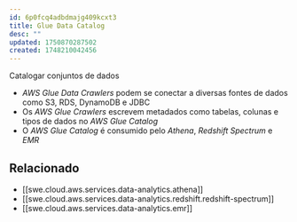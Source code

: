 ```yaml
---
id: 6p0fcq4adbdmajg409kcxt3
title: Glue Data Catalog
desc: ""
updated: 1750870287502
created: 1748210042456
---
```


Catalogar conjuntos de dados

- _AWS Glue Data Crawlers_ podem se conectar a diversas fontes de dados como S3, RDS, DynamoDB e JDBC
- Os _AWS Glue Crawlers_ escrevem metadados como tabelas, colunas e tipos de dados no _AWS Glue Catalog_
- O _AWS Glue Catalog_ é consumido pelo _Athena_, _Redshift Spectrum_ e _EMR_

## Relacionado

- [[swe.cloud.aws.services.data-analytics.athena]]
- [[swe.cloud.aws.services.data-analytics.redshift.redshift-spectrum]]
- [[swe.cloud.aws.services.data-analytics.emr]]
